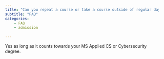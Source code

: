 ```yaml
---
title: "Can you repeat a course or take a course outside of regular day school?"
subtitle: "FAQ"
categories:
    - FAQ
    - admission
    
---
```

Yes as long as it counts towards your MS Applied CS or Cybersecurity degree. 